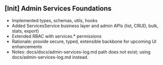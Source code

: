 ## [Init] Admin Services Foundations
- Implemented types, schemas, utils, hooks
- Added ServicesService business layer and admin APIs (list, CRUD, bulk, stats, export)
- Extended RBAC with services.* permissions
- Rationale: provide secure, typed, extensible backbone for upcoming UI enhancements
- Notes: docs/docs/admin-services-log.md path does not exist; using docs/admin-services-log.md instead.
